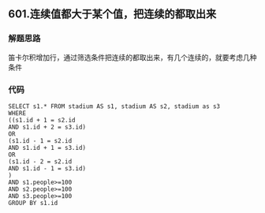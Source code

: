 ## 601.连续值都大于某个值，把连续的都取出来
### 解题思路
笛卡尔积增加行，通过筛选条件把连续的都取出来，有几个连续的，就要考虑几种条件
### 代码
    SELECT s1.* FROM stadium AS s1, stadium AS s2, stadium as s3
    WHERE 
    ((s1.id + 1 = s2.id
    AND s1.id + 2 = s3.id)
    OR 
    (s1.id - 1 = s2.id
    AND s1.id + 1 = s3.id)
    OR
    (s1.id - 2 = s2.id
    AND s1.id - 1 = s3.id)
    )
    AND s1.people>=100 
    AND s2.people>=100
    AND s3.people>=100
    GROUP BY s1.id
